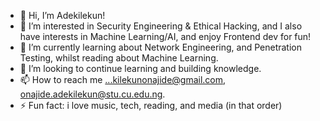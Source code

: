 - 👋 Hi, I’m Adekilekun!
- 👀 I’m interested in Security Engineering & Ethical Hacking, and I also have interests in Machine Learning/AI, and enjoy Frontend dev for fun!
- 🌱 I’m currently learning about Network Engineering, and Penetration Testing, whilst reading about Machine Learning.
- 💞️ I’m looking to continue learning and building knowledge.
- 📫 How to reach me ...kilekunonajide@gmail.com, onajide.adekilekun@stu.cu.edu.ng. 
- ⚡ Fun fact: i love music, tech, reading, and media (in that order)
